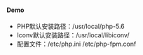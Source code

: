 #### Demo
- PHP默认安装路径：/usr/local/php-5.6
- Iconv默认安装路径：/usr/local/libiconv/
- 配置文件：/etc/php.ini /etc/php-fpm.conf
